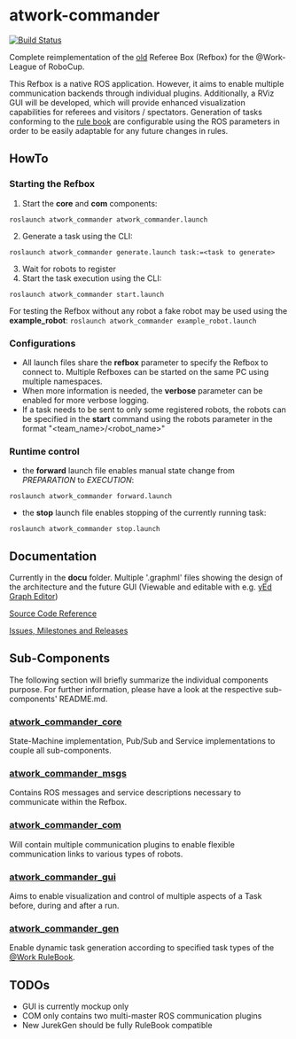   # atwork-commander

  [![Build Status](https://travis-ci.org/steup/atwork-commander.svg?branch=devel)](https://travis-ci.org/steup/atwork-commander)

  Complete reimplementation of the [old](https://github.com/robocup-at-work/at_work_central_factory_hub)
  Referee Box (Refbox) for the @Work-League of RoboCup.

  This Refbox is a native ROS application.
  However, it aims to enable multiple communication backends through individual plugins.
  Additionally, a RViz GUI will be developed, which will provide enhanced visualization
  capabilities for referees and visitors / spectators.
  Generation of tasks conforming to the [rule book](https://github.com/robocup-at-work/rulebook)
  are configurable using the ROS parameters in order to be easily adaptable for
  any future changes in rules.


  ## HowTo

  ### Starting the Refbox

  1. Start the __core__ and __com__ components:
  ```
  roslaunch atwork_commander atwork_commander.launch
  ```
  2. Generate a task using the CLI:
  ```
  roslaunch atwork_commander generate.launch task:=<task to generate>
  ```
  3. Wait for robots to register
  4. Start the task execution using the CLI:
  ```
  roslaunch atwork_commander start.launch
  ```

  For testing the Refbox without any robot a fake robot may be used using the **example_robot**:
  `roslaunch atwork_commander example_robot.launch`

  ### Configurations

  - All launch files share the __refbox__ parameter to specify the Refbox to connect
    to. Multiple Refboxes can be started on the same PC using multiple namespaces.
  - When more information is needed, the __verbose__ parameter can be enabled for
    more verbose logging.
  - If a task needs to be sent to only some registered robots, the robots can be
    specified in the __start__ command using the robots parameter in the format
    "<team_name>/<robot_name>"

  ### Runtime control

  - the __forward__ launch file enables manual state change from *PREPARATION* to *EXECUTION*:
  ```
  roslaunch atwork_commander forward.launch
  ```
  - the __stop__ launch file enables stopping of the currently running task:
  ```
  roslaunch atwork_commander stop.launch
  ```

  ## Documentation

  Currently in the __docu__ folder. Multiple '.graphml' files showing the design
  of the architecture and the future GUI (Viewable and editable with e.g.
  [yEd Graph Editor](https://www.yworks.com/products/yed))

  [Source Code Reference](https://steup.github.io/atwork-commander)

  [Issues, Milestones and Releases](https://github.com/robocup-at-work/atwork-commander)

  ## Sub-Components

  The following section will briefly summarize the individual components purpose.
  For further information, please have a look at the respective sub-components' README.md.

  ### [atwork\_commander\_core](atwork_commander_core/README.md)

  State-Machine implementation, Pub/Sub and Service implementations to couple all
  sub-components.

  ### [atwork\_commander\_msgs](atwork_commander_msgs/README.md)

  Contains ROS messages and service descriptions necessary to communicate within
  the Refbox.

  ### [atwork\_commander\_com](atwork_commander_com/README.md)

  Will contain multiple communication plugins to enable flexible communication
  links to various types of robots.

  ### [atwork\_commander\_gui](atwork_commander_gui/README.md)

  Aims to enable visualization and control of multiple aspects of a Task before,
  during and after a run.

  ### [atwork\_commander\_gen](atwork_commander_gen/README.md)

  Enable dynamic task generation according to specified task types of the
  [@Work RuleBook](https://github.com/robocup-at-work/rulebook).

  ## TODOs

  - GUI is currently mockup only
- COM only contains two multi-master ROS communication plugins
- New JurekGen should be fully RuleBook compatible
